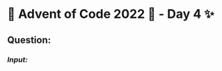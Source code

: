 # :christmas_tree: Advent of Code 2022 :christmas_tree: - Day 4 :sparkles:
## Question: 
>
>
>

### *Input:*

>
>
>